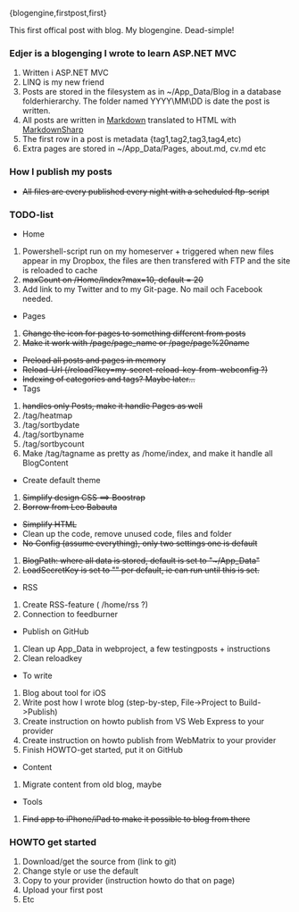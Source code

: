 {blogengine,firstpost,first}

This first offical post with blog. My blogengine. Dead-simple!

### Edjer is a blogenging I wrote to learn ASP.NET MVC

1. Written i ASP.NET MVC
2. LINQ is my new friend
3. Posts are stored in the filesystem as in ~/App_Data/Blog in a database folderhierarchy. The folder named YYYY\MM\DD is date the post is written.
4. All posts are written in [Markdown](http://daringfireball.net/projects/markdown/) translated to HTML with [MarkdownSharp](http://code.google.com/p/markdownsharp/)
5. The first row in a post is metadata {tag1,tag2,tag3,tag4,etc)
6. Extra pages are stored in ~/App_Data/Pages, about.md, cv.md etc

### How I publish my posts
- <strike>All files are every published every night with a scheduled ftp-script</strike>

### TODO-list

- Home
1. Powershell-script run on my homeserver + triggered when new files appear in my Dropbox, the files are then transfered with FTP and the site is reloaded to cache
1. <strike>maxCount on /Home/Index?max=10, default = 20</strike>
1. Add link to my Twitter and to my Git-page. No mail och Facebook needed.
- Pages
1. <strike>Change the icon for pages to something different from posts</strike>
1. <strike>Make it work with /page/page_name or /page/page%20name</strike>
- <strike>Preload all posts and pages in memory</strike>
- <strike>Reload-Url (/reload?key=my-secret-reload-key-from-webconfig ?)</strike>
- <strike>Indexing of categories and tags? Maybe later...</strike>
- Tags
1. <strike>handles only Posts, make it handle Pages as well</strike>
1. /tag/heatmap
1. /tag/sortbydate
1. /tag/sortbyname
1. /tag/sortbycount
1. Make /tag/tagname as pretty as /home/index, and make it handle all BlogContent
- Create default theme
1. <strike>Simplify design CSS ==> Boostrap</strike>
1. <strike>Borrow from Leo Babauta</strike>
- <strike>Simplify HTML</strike>
- Clean up the code, remove unused code, files and folder
- <strike>No Config (assume everything), only two settings one is default</strike>
1. <strike>BlogPath: where all data is stored, default is set to "~/App_Data"</strike>
1. <strike>LoadSecretKey is set to "" per default, ie can run until this is set.</strike>
- RSS
1. Create RSS-feature ( /home/rss ?)
1. Connection to feedburner 
- Publish on GitHub
1. Clean up App_Data in webproject, a few testingposts + instructions
1. Clean reloadkey
- To write
1. Blog about tool for iOS
1. Write post how I wrote blog (step-by-step, File->Project to Build->Publish)
1. Create instruction on howto publish from VS Web Express to your provider
1. Create instruction on howto publish from WebMatrix to your provider
1. Finish HOWTO-get started, put it on GitHub
- Content
1. Migrate content from old blog, maybe
- Tools
1. <strike>Find app to iPhone/iPad to make it possible to blog from there</strike>



### HOWTO get started
1. Download/get the source from (link to git)
1. Change style or use the default
1. Copy to your provider (instruction howto do that on page)
1. Upload your first post
1. Etc



   